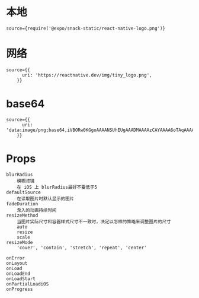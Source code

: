 # 本地

    source={require('@expo/snack-static/react-native-logo.png')}

# 网络

    source={{
          uri: 'https://reactnative.dev/img/tiny_logo.png',
        }}

# base64

    source={{
          uri: 'data:image/png;base64,iVBORw0KGgoAAAANSUhEUgAAADMAAAAzCAYAAAA6oTAqAAAAEXRFWHRTb2Z0d2FyZQBwbmdjcnVzaEB1SfMAAABQSURBVGje7dSxCQBACARB+2/ab8BEeQNhFi6WSYzYLYudDQYGBgYGBgYGBgYGBgYGBgZmcvDqYGBgmhivGQYGBgYGBgYGBgYGBgYGBgbmQw+P/eMrC5UTVAAAAABJRU5ErkJggg==',
        }}

# Props

    blurRadius
        模糊滤镜
        在 iOS 上 blurRadius最好不要低于5
    defaultSource
        在读取图片时默认显示的图片
    fadeDuration
        渐入的动画持续时间
    resizeMethod
        当图片实际尺寸和容器样式尺寸不一致时，决定以怎样的策略来调整图片的尺寸
        auto
        resize
        scale
    resizeMode
        'cover', 'contain', 'stretch', 'repeat', 'center'

    onError
    onLayout
    onLoad
    onLoadEnd
    onLoadStart
    onPartialLoadiOS
    onProgress

